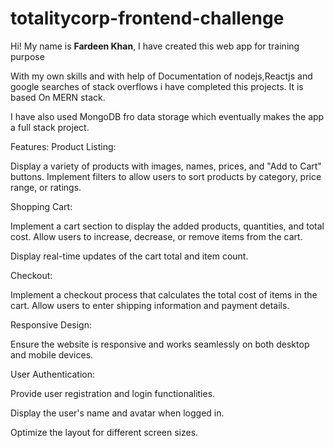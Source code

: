 # totalitycorp-frontend-challenge

Hi! My name is **Fardeen Khan**, I have created this web app for training purpose

With my own skills and with help of Documentation of nodejs,Reactjs and google searches of stack overflows i have completed this projects.
It is based On MERN stack.


I have also used MongoDB fro data storage which eventually makes the app a full stack project.

Features:
Product Listing: 

Display a variety of products with images, names, prices, and "Add to Cart" buttons. Implement filters to allow users to sort products by category, price range, or ratings. 

Shopping Cart: 

Implement a cart section to display the added products, quantities, and total cost. Allow users to increase, decrease, or remove items from the cart. 

Display real-time updates of the cart total and item count. 

Checkout: 

Implement a checkout process that calculates the total cost of items in the cart. Allow users to enter shipping information and payment details. 

Responsive Design: 

Ensure the website is responsive and works seamlessly on both desktop and mobile devices. 


User Authentication: 

Provide user registration and login functionalities. 

Display the user's name and avatar when logged in. 





Optimize the layout for different screen sizes. 


